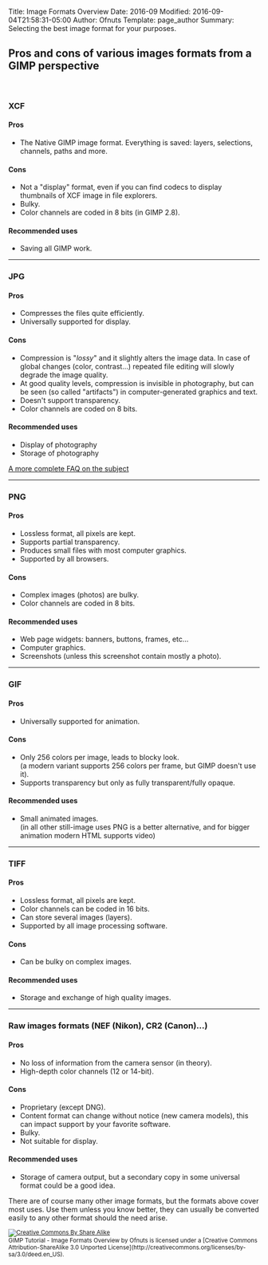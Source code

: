 Title: Image Formats Overview
Date: 2016-09
Modified: 2016-09-04T21:58:31-05:00
Author: Ofnuts
Template: page_author
Summary: Selecting the best image format for your purposes.

## Pros and cons of various images formats from a GIMP perspective

<br>

### XCF

#### Pros

* The Native GIMP image format. Everything is saved: layers, selections, channels, paths and more.

#### Cons

* Not a "display" format, even if you can find codecs to display thumbnails of XCF image in file explorers.
* Bulky.
* Color channels are coded in 8 bits (in GIMP 2.8).
 
#### Recommended uses

* Saving all GIMP work.

---

### JPG

#### Pros

* Compresses the files quite efficiently.
* Universally supported for display.

#### Cons

* Compression is "_lossy_" and it slightly alters the image data. In case of global changes (color, contrast...) repeated file editing will slowly degrade the image quality.
* At good quality levels, compression is invisible in photography, but can be seen (so called "artifacts") in computer-generated graphics and text.
* Doesn't support transparency.
* Color channels are coded on 8 bits.

#### Recommended uses

* Display of photography
* Storage of photography

[A more complete FAQ on the subject](http://www.faqs.org/faqs/jpeg-faq/part1/)


---

### PNG

#### Pros

* Lossless format, all pixels are kept.
* Supports partial transparency.
* Produces small files with most computer graphics.
* Supported by all browsers.

#### Cons

* Complex images (photos) are bulky.
* Color channels are coded in 8 bits.

#### Recommended uses

* Web page widgets: banners, buttons, frames, etc...
* Computer graphics.
* Screenshots (unless this screenshot contain mostly a photo).


---


### GIF

#### Pros

* Universally supported for animation.

#### Cons

* Only 256 colors per image, leads to blocky look.  
(a modern variant supports 256 colors per frame, but GIMP doesn't use it).
* Supports transparency but only as fully transparent/fully opaque.

#### Recommended uses

* Small animated images.  
(in all other still-image uses PNG is a better alternative, and for bigger animation modern HTML supports video)


---

### TIFF

#### Pros

* Lossless format, all pixels are kept.
* Color channels can be coded in 16 bits.
* Can store several images (layers).
* Supported by all image processing software.

#### Cons

* Can be bulky on complex images.

#### Recommended uses

* Storage and exchange of high quality images.

---


### Raw images formats (NEF (Nikon), CR2 (Canon)...)

#### Pros

* No loss of information from the camera sensor (in theory).
* High-depth color channels (12 or 14-bit).

#### Cons

* Proprietary (except DNG).
* Content format can change without notice (new camera models), this can impact support by your favorite software.
* Bulky.
* Not suitable for display.

#### Recommended uses

* Storage of camera output, but a secondary copy in some universal format could be a good idea.


There are of course many other image formats, but the formats above cover most uses. 
Use them unless you know better, they can usually be converted easily to any other format should the need arise.


<small>
<a href='http://creativecommons.org/licenses/by-sa/3.0/deed.en_US'>
<img class='cc-badge' src='https://i.creativecommons.org/l/by-sa/3.0/80x15.png' alt='Creative Commons By Share Alike'/>
</a>
<br/>
<span xmlns:dct="http://purl.org/dc/terms/">GIMP Tutorial - Image Formats Overview</span> by Ofnuts is licensed under a [Creative Commons Attribution-ShareAlike 3.0 Unported License](http://creativecommons.org/licenses/by-sa/3.0/deed.en_US).</small>
